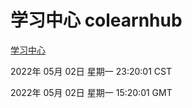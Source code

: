 # 学习中心 colearnhub
[学习中心](http://59.174.25.66:56308/colearnhub/)

2022年 05月 02日 星期一 23:20:01 CST

2022年 05月 02日 星期一 15:20:01 GMT
